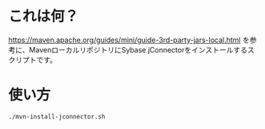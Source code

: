 # これは何？

https://maven.apache.org/guides/mini/guide-3rd-party-jars-local.html
を参考に、MavenローカルリポジトリにSybase jConnectorをインストールするスクリプトです。

# 使い方

    ./mvn-install-jconnector.sh
